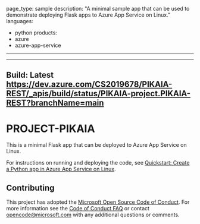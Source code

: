 page_type: sample
description: "A minimal sample app that can be used to demonstrate deploying Flask apps to Azure App Service on Linux."
languages:
- python
products:
- azure
- azure-app-service
---

---
Build: Latest
https://dev.azure.com/CS2019678/PIKAIA-REST/_apis/build/status/PIKAIA-project.PIKAIA-REST?branchName=main
---

# PROJECT-PIKAIA 

This is a minimal Flask app that can be deployed to Azure App Service on Linux.

For instructions on running and deploying the code, see [Quickstart: Create a Python app in Azure App Service on Linux](https://docs.microsoft.com/azure/app-service/quickstart-python).

## Contributing

This project has adopted the [Microsoft Open Source Code of Conduct](https://opensource.microsoft.com/codeofconduct/). For more information see the [Code of Conduct FAQ](https://opensource.microsoft.com/codeofconduct/faq/) or contact [opencode@microsoft.com](mailto:opencode@microsoft.com) with any additional questions or comments.
